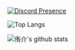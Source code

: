 [![Discord Presence](https://lanyard.cnrad.dev/api/878830839822176287?&bg=141321&borderRadius=20px&hideTimestamp=true)](https://discord.com/users/878830839822176287)

![Top Langs](https://github-readme-stats.vercel.app/api/top-langs/?username=69you&langs_count=8&theme=radical)

![侑介's github stats](https://github-readme-stats.vercel.app/api?username=69you&show_icons=true&theme=radical)
